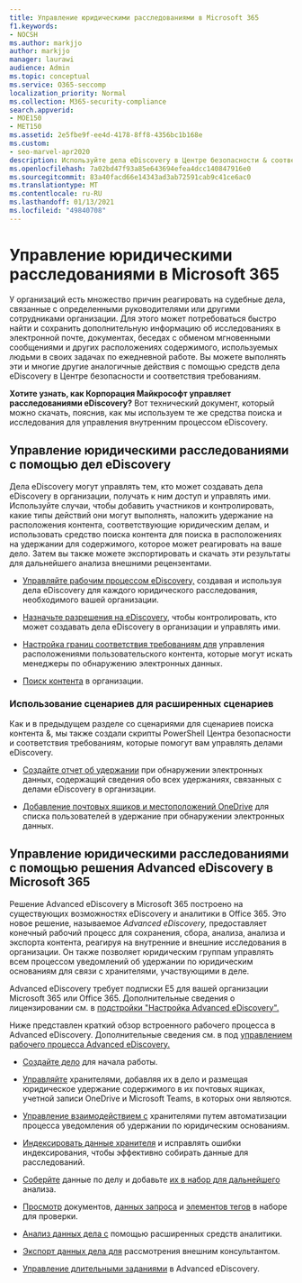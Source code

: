 ```yaml
---
title: Управление юридическими расследованиями в Microsoft 365
f1.keywords:
- NOCSH
ms.author: markjjo
author: markjjo
manager: laurawi
audience: Admin
ms.topic: conceptual
ms.service: O365-seccomp
localization_priority: Normal
ms.collection: M365-security-compliance
search.appverid:
- MOE150
- MET150
ms.assetid: 2e5fbe9f-ee4d-4178-8ff8-4356bc1b168e
ms.custom:
- seo-marvel-apr2020
description: Используйте дела eDiscovery в Центре безопасности & соответствия требованиям в Office 365 для управления юридическим расследованием вашей организации.
ms.openlocfilehash: 7a02bd47f93a85e643694efea4dcc140847916e0
ms.sourcegitcommit: 83a40facd66e14343ad3ab72591cab9c41ce6ac0
ms.translationtype: MT
ms.contentlocale: ru-RU
ms.lasthandoff: 01/13/2021
ms.locfileid: "49840708"
---
```

# <a name="manage-legal-investigations-in-microsoft-365"></a>Управление юридическими расследованиями в Microsoft 365

У организаций есть множество причин реагировать на судебные дела, связанные с определенными руководителями или другими сотрудниками организации. Для этого может потребоваться быстро найти и сохранить дополнительную информацию об исследованиях в электронной почте, документах, беседах с обменом мгновенными сообщениями и других расположениях содержимого, используемых людьми в своих задачах по ежедневной работе. Вы можете выполнять эти и многие другие аналогичные действия с помощью средств дела eDiscovery в Центре безопасности и соответствия требованиям.
  
**Хотите узнать, как Корпорация Майкрософт управляет расследованиями eDiscovery?** Вот технический [](https://go.microsoft.com/fwlink/?linkid=852161) документ, который можно скачать, пояснив, как мы используем те же средства поиска и исследования для управления внутренним процессом eDiscovery.

## <a name="manage-legal-investigations-with-ediscovery-cases"></a>Управление юридическими расследованиями с помощью дел eDiscovery

Дела eDiscovery могут управлять тем, кто может создавать дела eDiscovery в организации, получать к ним доступ и управлять ими. Используйте случаи, чтобы добавить участников и контролировать, какие типы действий они могут выполнять, наложить удержание на расположения контента, соответствующие юридическим делам, и использовать средство поиска контента для поиска в расположениях на удержании для содержимого, которое может реагировать на ваше дело. Затем вы также можете экспортировать и скачать эти результаты для дальнейшего анализа внешними рецензентами.
  
- [Управляйте рабочим процессом eDiscovery,](ediscovery-cases.md) создавая и используя дела eDiscovery для каждого юридического расследования, необходимого вашей организации.

- [Назначьте разрешения на eDiscovery,](assign-ediscovery-permissions.md) чтобы контролировать, кто может создавать дела eDiscovery в организации и управлять ими.

- [Настройка границ соответствия требованиям для](set-up-compliance-boundaries.md) управления расположениями пользовательского контента, которые могут искать менеджеры по обнаружению электронных данных.

- [Поиск контента](search-for-content.md) в организации.

### <a name="use-scripts-for-advanced-scenarios"></a>Использование сценариев для расширенных сценариев

Как и в предыдущем разделе со сценариями для сценариев поиска контента &, мы также создали скрипты PowerShell Центра безопасности и соответствия требованиям, которые помогут вам управлять делами eDiscovery.
  
- [Создайте отчет об удержании](create-a-report-on-holds-in-ediscovery-cases.md) при обнаружении электронных данных, содержащий сведения обо всех удержаниях, связанных с делами eDiscovery в организации.

- [Добавление почтовых ящиков и местоположений OneDrive](use-a-script-to-add-users-to-a-hold-in-ediscovery.md) для списка пользователей в удержание при обнаружении электронных данных.
  
## <a name="manage-legal-investigations-with-the-advanced-ediscovery-solution-in-microsoft-365"></a>Управление юридическими расследованиями с помощью решения Advanced eDiscovery в Microsoft 365

Решение Advanced eDiscovery в Microsoft 365 построено на существующих возможностях eDiscovery и аналитики в Office 365. Это новое решение, называемое *Advanced eDiscovery,* предоставляет конечный рабочий процесс для сохранения, сбора, анализа, анализа и экспорта контента, реагируя на внутренние и внешние исследования в организации. Он также позволяет юридическим группам управлять всем процессом уведомлений об удержании по юридическим основаниям для связи с хранителями, участвующими в деле.

Advanced eDiscovery требует подписки E5 для вашей организации Microsoft 365 или Office 365. Дополнительные сведения о лицензировании см. в [подстройки "Настройка Advanced eDiscovery".](get-started-with-advanced-ediscovery.md#step-1-verify-and-assign-appropriate-licenses)

Ниже представлен краткий обзор встроенного рабочего процесса в Advanced eDiscovery. Дополнительные сведения см. в под [управлением рабочего процесса Advanced eDiscovery.](create-and-manage-advanced-ediscoveryv2-case.md#manage-the-workflow)

- [Создайте дело](create-and-manage-advanced-ediscoveryv2-case.md#create-a-case) для начала работы.

- [Управляйте](managing-custodians.md) хранителями, добавляя их в дело и размещая юридическое удержание содержимого в их почтовых ящиках, учетной записи OneDrive и Microsoft Teams, в которых они являются.

- [Управление взаимодействием с](managing-custodian-communications.md) хранителями путем автоматизации процесса уведомления об удержании по юридическим основаниям.

- [Индексировать данные хранителя](processing-data-for-case.md) и исправлять ошибки индексирования, чтобы эффективно собирать данные для расследований.

- [Соберйте](collecting-data-for-ediscovery.md) данные по делу и добавьте [их в набор для дальнейшего](collecting-data-for-ediscovery.md#add-search-results-to-a-review-set) анализа.

- [Просмотр](view-documents-in-review-set.md) документов, [данных запроса](review-set-search.md) и [элементов тегов](tagging-documents.md) в наборе для проверки.

- [Анализ данных дела с](analyzing-data-in-review-set.md) помощью расширенных средств аналитики.

- [Экспорт данных дела для](exporting-data-ediscover20.md) рассмотрения внешним консультантом.

- [Управление длительными заданиями](managing-jobs-ediscovery20.md) в Advanced eDiscovery.
